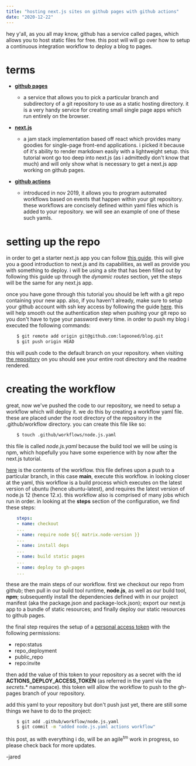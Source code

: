 ```yaml
---
title: "hosting next.js sites on github pages with github actions"
date: "2020-12-22"
---
```


hey y'all, as you all may know, github has a service called pages, which allows you to host static files for free. this post will will go over how to setup a continuous integration workflow to deploy a blog to pages.

# terms
- **[github pages](https://pages.github.com)**
  - a service that allows you to pick a particular branch and subdirectory of a git repository to use as a static hosting directory. it is a very handy service for creating small single page apps which run entirely on the browser.

- **[next.js](https://nextjs.org)**
  - a jam stack implementation based off react which provides many goodies for single-page front-end applications. i picked it because of it's ability to render markdown easily with a lightweight setup. this tutorial wont go too deep into next.js (as i admittedly don't know that much) and will only show what is necessary to get a next.js app working on github pages.

- **[github actions](https://github.com/features/actions)**
  - introduced in nov 2019, it allows you to program automated workflows based on events that happen within your git repository. these workflows are concisely defined within yaml files which is added to your repository. we will see an example of one of these such yamls.

# setting up the repo

in order to get a starter next.js app you can follow [this guide](https://nextjs.org/learn/basics/create-nextjs-app). this will give you a good introduction to next.js and its capabilities, as well as provide you with something to deploy. i will be using a site that has been filled out by following this guide up through the *dynamic routes* section, yet the steps will be the same for any next.js app.

once you have gone through this tutorial you should be left with a git repo containing your new app. also, if you haven't already, make sure to setup your github account with ssh key access by following the guide [here](https://docs.github.com/en/free-pro-team@latest/github/authenticating-to-github/connecting-to-github-with-ssh). this will help smooth out the authentication step when pushing your git repo so you don't have to type your password every time. in order to push my blog i executed the following commands:

```bash
    $ git remote add origin git@github.com:lagooned/blog.git
    $ git push origin HEAD
```

this will push code to the default branch on your repository. when visiting [the repository](https://github.com/lagooned/blog) on you should see your entire root directory and the readme rendered.

# creating the workflow

great, now we've pushed the code to our repository, we need to setup a workflow which will deploy it. we do this by creating a workflow yaml file. these are placed under the root directory of the repository in the .github/workflow directory. you can create this file like so:

```bash
    $ touch .github/workflows/node.js.yaml
```

this file is called *node.js.yaml* because the build tool we will be using is npm, which hopefully you have some experience with by now after the next.js tutorial. 

[here](https://github.com/lagooned/blog/blob/main/.github/workflows/node.js.yml) is the contents of the workflow. this file defines upon a push to a particular branch, in this case **main**, execute this workflow. in looking closer at the yaml, this workflow is a build process which executes on the latest version of ubuntu (hence ubuntu-latest), and requires the latest version of node.js 12 (hence 12.x). this workflow also is comprised of many jobs which run in order. in looking at the **steps** section of the configuration, we find these steps:

```yaml
    steps:
    - name: checkout
    ...
    - name: require node ${{ matrix.node-version }}
    ...
    - name: install deps
    ...
    - name: build static pages
    ...
    - name: deploy to gh-pages
    ...
```

these are the main steps of our workflow. first we checkout our repo from github; then pull in our build tool runtime, **node.js**, as well as our build tool, **npm**; subsequently install the dependencies defined with in our project manifest (aka the package.json and package-lock.json); export our next.js app to a bundle of static resources; and finally deploy our static resources to github pages.

the final step requires the setup of a [personal access token]( https://docs.github.com/en/free-pro-team@latest/github/authenticating-to-github/creating-a-personal-access-token) with the following permissions:

- repo:status
- repo_deployment
- public_repo
- repo:invite

then add the value of this token to your repository as a secret with the id **ACTIONS_DEPLOY_ACCESS_TOKEN** (as referred in the yaml via the *secrets*.* namespace). this token will allow the workflow to push to the gh-pages branch of your repository.

add this yaml to your repository but don't push just yet, there are still some things we have to do to the project:

```bash
    $ git add .github/workflow/node.js.yaml
    $ git commit -m "added node.js.yaml actions workflow"
```

this post, as with everything i do, will be an agile<sup>tm</sup> work in progress, so please check back for more updates.

-jared
